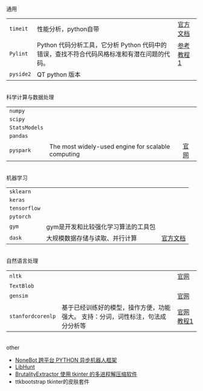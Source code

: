 


</br>
通用

|             |                                                                                             |                                                                                                                          |
| ----------- | ------------------------------------------------------------------------------------------- | ------------------------------------------------------------------------------------------------------------------------ |
| `timeit`    | 性能分析，python自带                                                                        | [官方文档](https://docs.python.org/zh-cn/3/library/timeit.html)                                                          |
| `Pylint`    | Python 代码分析工具，它分析 Python 代码中的错误，查找不符合代码风格标准和有潜在问题的代码。 | [参考教程1](https://www.jianshu.com/p/c0bd637f706d)                                                                      |
| `pyside2`   | QT python 版本                                                                              |                                                                                                                          |

</br>
科学计算与数据处理

|               |                                                    |                                   |
| ------------- | -------------------------------------------------- | --------------------------------- |
| `numpy`       |                                                    |                                   |
| `scipy`       |                                                    |                                   |
| `StatsModels` |                                                    |                                   |
| `pandas`      |                                                    |                                   |
| `pyspark`     | The most widely-used engine for scalable computing | [官网](https://spark.apache.org/) |



</br>
机器学习

|              |                                     |                                                          |
| ------------ | ----------------------------------- | -------------------------------------------------------- |
| `sklearn`    |                                     |                                                          |
| `keras`      |                                     |                                                          |
| `tensorflow` |                                     |                                                          |
| `pytorch`    |                                     |                                                          |
| `gym`        | gym是开发和比较强化学习算法的工具包 |                                                          |
| `dask`       | 大规模数据存储与读取、并行计算      | [官方文档](https://dask.pydata.org/en/latest/index.html) |


</br>
自然语言处理

|                   |                                                                                 |                                                                                                |
| ----------------- | ------------------------------------------------------------------------------- | ---------------------------------------------------------------------------------------------- |
| `nltk`            |                                                                                 | [官网](http://www.nltk.org/)                                                                   |
| `TextBlob`        |                                                                                 |                                                                                                |
| `gensim`          |                                                                                 | [官网](https://radimrehurek.com/gensim/)                                                       |
| `stanfordcorenlp` | 基于已经训练好的模型，操作方便，功能强大。 支持：分词，词性标注，句法成分分析等 | [官网](https://stanfordnlp.github.io/CoreNLP/) [教程1](https://zhuanlan.zhihu.com/p/137226095) |



</br>
other

- [NoneBot 跨平台 PYTHON 异步机器人框架](https://v2.nonebot.dev/)
- [LibHunt](https://www.libhunt.com/)
- [BrutalityExtractor 使用 tkinter 的多进程解压缩软件](https://github.com/hxz393/BrutalityExtractor)
- ttkbootstrap tkinter的皮肤套件